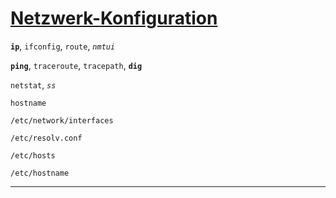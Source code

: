 # [Netzwerk-Konfiguration](https://wiki.debian.org/NetworkConfiguration)

**`ip`**, `ifconfig`, `route`, _`nmtui`_

**`ping`**, `traceroute`, `tracepath`, **`dig`**

`netstat`, _`ss`_

`hostname`


`/etc/network/interfaces`

`/etc/resolv.conf`

`/etc/hosts`

`/etc/hostname`

---
